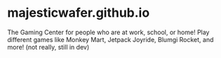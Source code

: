# majesticwafer.github.io
The Gaming Center for people who are at work, school, or home! Play different games like Monkey Mart, Jetpack Joyride, Blumgi Rocket, and more! (not really, still in dev)
